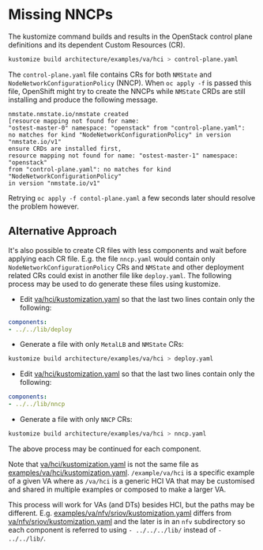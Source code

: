 # Missing NNCPs

The kustomize command builds and results in the OpenStack control plane definitions and its
dependent Custom Resources (CR).
```bash
kustomize build architecture/examples/va/hci > control-plane.yaml
```
The `control-plane.yaml` file contains CRs for both `NMState` and
`NodeNetworkConfigurationPolicy` (NNCP). When `oc apply -f` is passed
this file, OpenShift might try to create the NNCPs while `NMState`
CRDs are still installing and produce the following message.
```
nmstate.nmstate.io/nmstate created
[resource mapping not found for name:
"ostest-master-0" namespace: "openstack" from "control-plane.yaml":
no matches for kind "NodeNetworkConfigurationPolicy" in version "nmstate.io/v1"
ensure CRDs are installed first,
resource mapping not found for name: "ostest-master-1" namespace: "openstack"
from "control-plane.yaml": no matches for kind "NodeNetworkConfigurationPolicy"
in version "nmstate.io/v1"
```
Retrying `oc apply -f contol-plane.yaml` a few seconds later should
resolve the problem however.

## Alternative Approach

It's also possible to create CR files with less components and wait
before applying each CR file. E.g. the file `nncp.yaml` would contain
only `NodeNetworkConfigurationPolicy` CRs and `NMState` and other
deployment related CRs could exist in another file like
`deploy.yaml`. The following process may be used to do generate these
files using kustomize.

- Edit
[va/hci/kustomization.yaml](https://github.com/openstack-k8s-operators/architecture/blob/main/va/hci/kustomization.yaml)
so that the last two lines contain only the following:
```yaml
components:
- ../../lib/deploy
```
- Generate a file with only `MetalLB` and `NMState` CRs:
```bash
kustomize build architecture/examples/va/hci > deploy.yaml
```
- Edit
[va/hci/kustomization.yaml](https://github.com/openstack-k8s-operators/architecture/blob/main/va/hci/kustomization.yaml)
so that the last two lines contain only the following:
```yaml
components:
- ../../lib/nncp
```
- Generate a file with only `NNCP` CRs:
```bash
kustomize build architecture/examples/va/hci > nncp.yaml
```
The above process may be continued for each component.

Note that [va/hci/kustomization.yaml](https://github.com/openstack-k8s-operators/architecture/blob/main/va/hci/kustomization.yaml)
is not the same file as
[examples/va/hci/kustomization.yaml](https://github.com/openstack-k8s-operators/architecture/blob/main/examples/va/hci/kustomization.yaml).
`/example/va/hci` is a specific example of a given VA where as
`/va/hci` is a generic HCI VA that may be customised and shared in
multiple examples or composed to make a larger VA.

This process will work for VAs (and DTs) besides HCI, but the paths
may be different. E.g.
[examples/va/nfv/sriov/kustomization.yaml](https://github.com/openstack-k8s-operators/architecture/blob/main/examples/va/nfv/sriov/kustomization.yaml)
differs from
[va/nfv/sriov/kustomization.yaml](https://github.com/openstack-k8s-operators/architecture/blob/main/va/nfv/sriov/kustomization.yaml)
and the later is in an `nfv` subdirectory
so each component is referred to using
`- ../../../lib/` instead of `- ../../lib/`.
